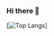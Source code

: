 ### Hi there 👋

[![Top Langs](https://github-readme-stats.vercel.app/api/top-langs/?username=Piyasakchai07359)]
